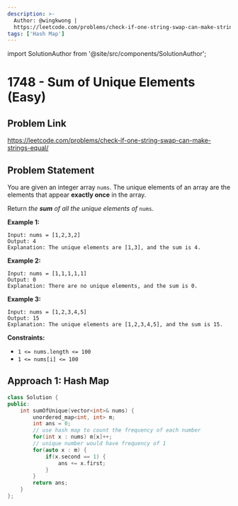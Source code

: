 ```yaml
---
description: >-
  Author: @wingkwong |
  https://leetcode.com/problems/check-if-one-string-swap-can-make-strings-equal/
tags: ['Hash Map']
---
```


import SolutionAuthor from '@site/src/components/SolutionAuthor';

# 1748 - Sum of Unique Elements (Easy)

## Problem Link

https://leetcode.com/problems/check-if-one-string-swap-can-make-strings-equal/

## Problem Statement

You are given an integer array `nums`. The unique elements of an array are the elements that appear **exactly once** in the array.

Return _the **sum** of all the unique elements of_ `nums`.

**Example 1:**

```
Input: nums = [1,2,3,2]
Output: 4
Explanation: The unique elements are [1,3], and the sum is 4.
```

**Example 2:**

```
Input: nums = [1,1,1,1,1]
Output: 0
Explanation: There are no unique elements, and the sum is 0.
```

**Example 3:**

```
Input: nums = [1,2,3,4,5]
Output: 15
Explanation: The unique elements are [1,2,3,4,5], and the sum is 15.
```

**Constraints:**

* `1 <= nums.length <= 100`
* `1 <= nums[i] <= 100`

## Approach 1: Hash Map

<SolutionAuthor name="@wingkwong"/>

```cpp
class Solution {
public:
    int sumOfUnique(vector<int>& nums) {
        unordered_map<int, int> m;
        int ans = 0;
        // use hash map to count the frequency of each number
        for(int x : nums) m[x]++;
        // unique number would have frequency of 1
        for(auto x : m) {
            if(x.second == 1) {
                ans += x.first;
            }
        }
        return ans;
    }
};
```